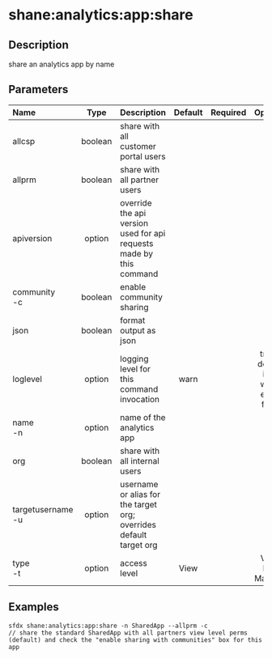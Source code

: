 <!-- This file has been generated with command 'sfdx hardis:doc:plugin:generate'. Please do not update it manually or it may be overwritten -->
# shane:analytics:app:share

## Description

share an analytics app by name

## Parameters

|Name|Type|Description|Default|Required|Options|
|:---|:--:|:----------|:-----:|:------:|:-----:|
|allcsp|boolean|share with all customer portal users||||
|allprm|boolean|share with all partner users||||
|apiversion|option|override the api version used for api requests made by this command||||
|community<br/>-c|boolean|enable community sharing||||
|json|boolean|format output as json||||
|loglevel|option|logging level for this command invocation|warn||trace<br/>debug<br/>info<br/>warn<br/>error<br/>fatal|
|name<br/>-n|option|name of the analytics app||||
|org|boolean|share with all internal users||||
|targetusername<br/>-u|option|username or alias for the target org; overrides default target org||||
|type<br/>-t|option|access level|View||View<br/>Edit<br/>Manage|

## Examples

```shell
sfdx shane:analytics:app:share -n SharedApp --allprm -c
// share the standard SharedApp with all partners view level perms (default) and check the "enable sharing with communities" box for this app

```



